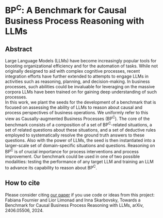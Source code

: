 # BP<sup>C</sup>: A Benchmark for Causal Business Process Reasoning with LLMs
## Abstract
Large Language Models (LLMs) have become increasingly popular tools for boosting organizational efficiency and for the automation of tasks. While not originally designed to aid with complex cognitive processes, recent integration efforts have further extended to attempts to engage LLMs in activities such as reasoning, planning, and decision-making. In business processes, such abilities could be invaluable for leveraging on the massive corpora LLMs have been trained on for gaining deep understanding of such processes.  
In this work, we plant the seeds for the development of a benchmark that is focused on assessing the ability of LLMs to reason about causal and process perspectives of business operations. We uniformly refer to this view as Causally-augmented Business Processes (BP<sup>C</sup>). 
The core of the benchmark consists of a composition of a set of BP<sup>C</sup>-related situations, a set of related questions about these situations, and a set of deductive rules employed to systematically resolve the ground truth answers to these questions. Also with the power of LLMs, the seed is then instantiated into a larger-scale set of domain-specific situations and questions.
Reasoning on BP<sup>C</sup> is of crucial importance for process interventions and process improvement. Our benchmark could be used in one of two possible modalities: testing the performance of any target LLM and training an LLM to advance its capability to reason about BP<sup>C</sup>. 

## How to cite
Please consider citing [our paper]([https://](https://arxiv.org/abs/2406.05506)) if you use code or ideas from this project:\
Fabiana Fournier and Lior Limonad and Inna Skarbovsky, Towards a Benchmark for Causal Business Process Reasoning with LLMs, arXiv, 2406.05506, 2024.
